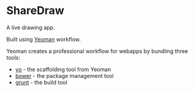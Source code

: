 # ShareDraw

A live drawing app.

Built using [Yeoman](http://yeoman.io/index.html) workflow.

Yeoman creates a professional workflow for webapps by bundling three tools:

* [yo](https://github.com/yeoman/yo) - the scaffolding tool from Yeoman
* [bower](http://bower.io/) - the package management tool
* [grunt](http://gruntjs.com/) - the build tool